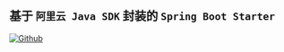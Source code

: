 ## 基于 `阿里云 Java SDK` 封装的 `Spring Boot Starter`

[![Github](https://img.shields.io/github/stars/zhoushi1/aliyun-spring-boot-starter?logo=github&style=flat)](https://github.com/zhoushi1/aliyun-spring-boot-starter)